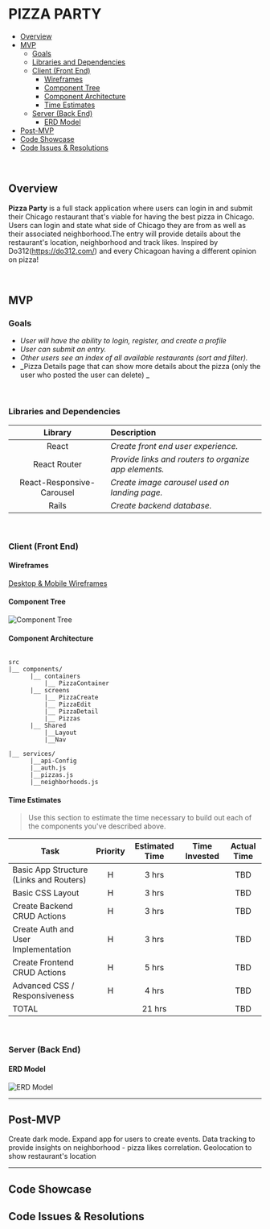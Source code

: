 # PIZZA PARTY

- [Overview](#overview)
- [MVP](#mvp)
  - [Goals](#goals)
  - [Libraries and Dependencies](#libraries-and-dependencies)
  - [Client (Front End)](#client-front-end)
    - [Wireframes](#wireframes)
    - [Component Tree](#component-tree)
    - [Component Architecture](#component-architecture)
    - [Time Estimates](#time-estimates)
  - [Server (Back End)](#server-back-end)
    - [ERD Model](#erd-model)
- [Post-MVP](#post-mvp)
- [Code Showcase](#code-showcase)
- [Code Issues & Resolutions](#code-issues--resolutions)

<br>

## Overview

**Pizza Party** is a full stack application where users can login in and submit their Chicago restaurant that's viable for having the best pizza in Chicago. Users can login and state what side of Chicago they are from as well as their associated neighborhood.The entry will provide details about the restaurant's location, neighborhood and track likes.
Inspired by Do312(https://do312.com/) and every Chicagoan having a different opinion on pizza!


<br>

## MVP


### Goals

- _User will have the ability to login, register, and create a profile_
- _User can submit an entry._
- _Other users see an index of all available restaurants (sort and filter)._
- _Pizza Details page that can show more details about the pizza (only the user who posted the user can delete) _

<br>

### Libraries and Dependencies


|     Library      | Description                                |
| :--------------: | :----------------------------------------- |
|      React       | _Create front end user experience._ |
|   React Router   | _Provide links and routers to organize app elements._ |
|  React-Responsive-Carousel   | _Create image carousel used on landing page._ |
|   Rails  | _Create backend database._ |

<br>

### Client (Front End)

#### Wireframes

[Desktop & Mobile Wireframes](https://lucid.app/lucidchart/e4f115e8-449f-4948-83c5-8d9523d269ff/edit?page=0_0#)


#### Component Tree

![Component Tree](https://i.imgur.com/MuQSAcv.png)

#### Component Architecture
``` structure

src
|__ components/
      |__ containers
          |__ PizzaContainer
      |__ screens
          |__ PizzaCreate
          |__ PizzaEdit
          |__ PizzaDetail
          |__ Pizzas
      |__ Shared
          |__Layout
          |__Nav
      
|__ services/
      |__api-Config
      |__auth.js
      |__pizzas.js
      |__neighborhoods.js

```


#### Time Estimates

> Use this section to estimate the time necessary to build out each of the components you've described above.

| Task                | Priority | Estimated Time | Time Invested | Actual Time |
| ------------------- | :------: | :------------: | :-----------: | :---------: |
| Basic App Structure (Links and Routers)    |    H     |     3 hrs      |        |    TBD    |
| Basic CSS Layout |    H     |     3 hrs      |      |     TBD     |
| Create Backend CRUD Actions |    H     |     3 hrs      |         |     TBD     |
| Create Auth and User Implementation |    H     |     3 hrs      |          |     TBD     |
| Create Frontend CRUD Actions |    H     |     5 hrs      |         |     TBD     |
| Advanced CSS / Responsiveness |    H     |     4 hrs      |         |     TBD     |
| TOTAL               |          |     21 hrs      |      |     TBD     |

<br>

### Server (Back End)

#### ERD Model


![ERD Model](https://i.imgur.com/7PTw7e0.png)
<br>

***

## Post-MVP

Create dark mode.
Expand app for users to create events.
Data tracking to provide insights on neighborhood - pizza likes correlation.
Geolocation to show restaurant's location

***

## Code Showcase


## Code Issues & Resolutions
